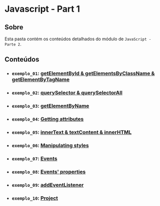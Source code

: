 # Javascript - Part 1

## Sobre

Esta pasta contém os conteúdos detalhados do módulo de `JavaScript - Parte 2`.

## Conteúdos

- ### `exemplo_01`: [getElementById & getElementsByClassName & getElementByTagName](https://github.com/pullynnhah/dc-aulas/tree/main/aula_06/exemplo_01)
- ### `exemplo_02`: [querySelector & querySelectorAll](https://github.com/pullynnhah/dc-aulas/tree/main/aula_06/exemplo_02)
- ### `exemplo_03`: [getElementByName](https://github.com/pullynnhah/dc-aulas/tree/main/aula_06/exemplo_03)
- ### `exemplo_04`: [Getting attributes](https://github.com/pullynnhah/dc-aulas/tree/main/aula_06/exemplo_04)
- ### `exemplo_05`: [innerText & textContent & innerHTML](https://github.com/pullynnhah/dc-aulas/tree/main/aula_06/exemplo_05)
- ### `exemplo_06`: [Manipulating styles](https://github.com/pullynnhah/dc-aulas/tree/main/aula_06/exemplo_06)
- ### `exemplo_07`: [Events](https://github.com/pullynnhah/dc-aulas/tree/main/aula_06/exemplo_07)
- ### `exemplo_08`: [Events' properties](https://github.com/pullynnhah/dc-aulas/tree/main/aula_06/exemplo_08)
- ### `exemplo_09`: [addEventListener](https://github.com/pullynnhah/dc-aulas/tree/main/aula_06/exemplo_09)
- ### `exemplo_10`: [Project](https://github.com/pullynnhah/dc-aulas/tree/main/aula_06/exemplo_10)
